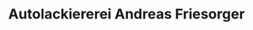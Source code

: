---
title: "Autolackiererei Andreas Friesorger"
url: /singen-hohentwiel/autolackiererei-andreas-friesorger/
shop: Autowerkstatt
---